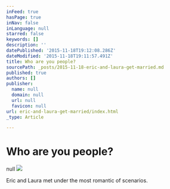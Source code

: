 ```yaml
---
inFeed: true
hasPage: true
inNav: false
inLanguage: null
starred: false
keywords: []
description: ''
datePublished: '2015-11-18T19:12:08.286Z'
dateModified: '2015-11-18T19:11:57.491Z'
title: Who are you people?
sourcePath: _posts/2015-11-18-eric-and-laura-get-married.md
published: true
authors: []
publisher:
  name: null
  domain: null
  url: null
  favicon: null
url: eric-and-laura-get-married/index.html
_type: Article

---
```

# **Who are you people?**
null
![](https://the-grid-user-content.s3-us-west-2.amazonaws.com/f08790f0-e864-48e6-bd66-6bd89705192b.jpg)

Eric and Laura met under the most romantic of scenarios.
